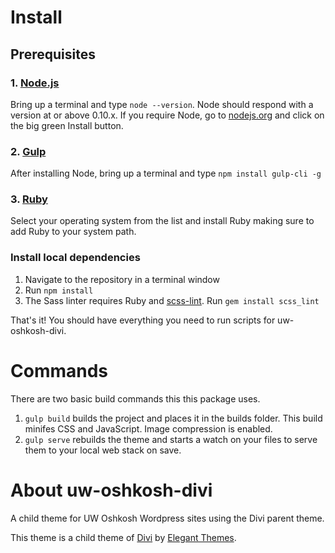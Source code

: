 # Install

## Prerequisites

### 1. [Node.js](https://nodejs.org)

Bring up a terminal and type `node --version`.
Node should respond with a version at or above 0.10.x.
If you require Node, go to [nodejs.org](https://nodejs.org) and click on the big green Install button.

### 2. [Gulp](http://gulpjs.com)

After installing Node, bring up a terminal and type `npm install gulp-cli -g`

### 3. [Ruby](https://www.ruby-lang.org/en/documentation/installation/)

Select your operating system from the list and install Ruby making sure to add Ruby to your system path.

### Install local dependencies
1. Navigate to the repository in a terminal window
2. Run ```npm install```
3. The Sass linter requires Ruby and <a href='https://github.com/causes/scss-lint' target='_blank'>scss-lint</a>. Run ```gem install scss_lint```

That's it! You should have everything you need to run scripts for uw-oshkosh-divi.

# Commands

There are two basic build commands this this package uses.

1. ```gulp build``` builds the project and places it in the builds folder. This build minifes CSS and JavaScript. Image compression is enabled.
3. ```gulp serve``` rebuilds the theme and starts a watch on your files to serve them to your local web stack on save.

# About uw-oshkosh-divi
A child theme for UW Oshkosh Wordpress sites using the Divi parent theme.

This theme is a child theme of <a href='http://www.elegantthemes.com/gallery/divi/' target='_blank'>Divi</a> by <a href='http://www.elegantthemes.com/' target='_blank'>Elegant Themes</a>.
